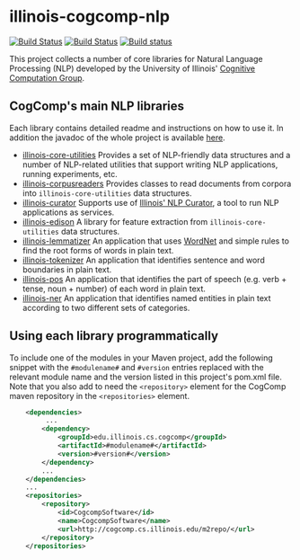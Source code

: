 # illinois-cogcomp-nlp

[![Build Status](https://semaphoreci.com/api/v1/cogcomp/illinois-cogcomp-nlp/branches/master/badge.svg)](https://semaphoreci.com/cogcomp/illinois-cogcomp-nlp)
[![Build Status](http://morgoth.cs.illinois.edu:8080/buildStatus/icon?job=cogcomp-nlp)](http://morgoth.cs.illinois.edu:8080/job/cogcomp-nlp/)
[![Build status](https://ci.appveyor.com/api/projects/status/f53iv8435rq875ex/branch/master?svg=true)](https://ci.appveyor.com/project/bhargavm/illinois-cogcomp-nlp/branch/master)


This project collects a number of core libraries for Natural Language Processing (NLP) developed 
by the University of Illinois' [Cognitive Computation Group](https://cogcomp.cs.illinois.edu).  

## CogComp's main NLP libraries

Each library contains detailed readme and instructions on how to use it. In addition the javadoc of the whole project is available [here](http://cogcomp.cs.illinois.edu/software/doc/apidocs/). 

  - [illinois-core-utilities](core-utilities/README.md)
Provides a set of NLP-friendly data structures and a number of 
NLP-related utilities that support writing NLP applications, running experiments, etc.
  - [illinois-corpusreaders](corpusreaders/README.md)
Provides classes to read documents from corpora into `illinois-core-utilities` data structures.
  - [illinois-curator](curator/README.md)
Supports use of [Illinois' NLP Curator](http://cogcomp.cs.illinois.edu/page/software_view/Curator), 
 a tool to run NLP applications as services.
  - [illinois-edison](edison/README.md)
A library for feature extraction from `illinois-core-utilities` data structures.
  - [illinois-lemmatizer](lemmatizer/README.md)
An application that uses [WordNet](https://wordnet.princeton.edu/) and simple rules to find the
root forms of words in plain text.
  - [illinois-tokenizer](tokenizer/README.md)
An application that identifies sentence and word boundaries in plain text.
  - [illinois-pos](pos/README.md)
An application that identifies the part of speech (e.g. verb + tense, noun + number) of each word
in plain text.
  - [illinois-ner](ner/README.md)
An application that identifies named entities in plain text according to two different sets of categories. 


## Using each library programmatically 

To include one of the modules in your Maven project, add the following snippet with the
   `#modulename#` and `#version` entries replaced with the relevant module name and the 
   version listed in this project's pom.xml file. Note that you also add to need the
   `<repository>` element for the CogComp maven repository in the `<repositories>` element.
    
```xml 
    <dependencies>
         ...
        <dependency>
            <groupId>edu.illinois.cs.cogcomp</groupId>
            <artifactId>#modulename#</artifactId>
            <version>#version#</version>
        </dependency>
        ...
    </dependencies>
    ...
    <repositories>
        <repository>
            <id>CogcompSoftware</id>
            <name>CogcompSoftware</name>
            <url>http://cogcomp.cs.illinois.edu/m2repo/</url>
        </repository>
    </repositories>
```
